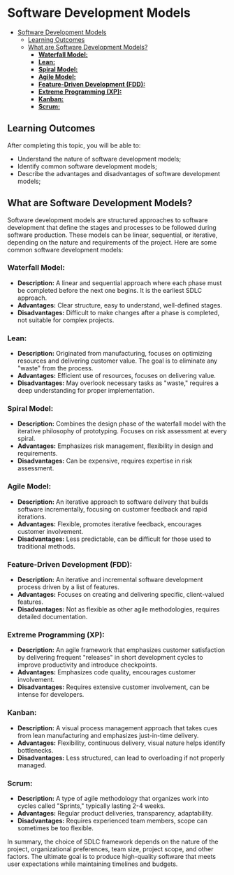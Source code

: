 # Software Development Models

- [Software Development Models](#software-development-models)
  - [Learning Outcomes](#learning-outcomes)
  - [What are Software Development Models?](#what-are-software-development-models)
    - [**Waterfall Model:**](#waterfall-model)
    - [**Lean:**](#lean)
    - [**Spiral Model:**](#spiral-model)
    - [**Agile Model:**](#agile-model)
    - [**Feature-Driven Development (FDD):**](#feature-driven-development-fdd)
    - [**Extreme Programming (XP):**](#extreme-programming-xp)
    - [**Kanban:**](#kanban)
    - [**Scrum:**](#scrum)

## Learning Outcomes

After completing this topic, you will be able to:

- Understand the nature of software development models;
- Identify common software development models;
- Describe the advantages and disadvantages of software development models;

## What are Software Development Models?

Software development models are structured approaches to software development that define the stages and processes to be followed during software production. These models can be linear, sequential, or iterative, depending on the nature and requirements of the project. Here are some common software development models:

### **Waterfall Model:**

- **Description:** A linear and sequential approach where each phase must be completed before the next one begins. It is the earliest SDLC approach.
- **Advantages:** Clear structure, easy to understand, well-defined stages.
- **Disadvantages:** Difficult to make changes after a phase is completed, not suitable for complex projects.

### **Lean:**

- **Description:** Originated from manufacturing, focuses on optimizing resources and delivering customer value. The goal is to eliminate any "waste" from the process.
- **Advantages:** Efficient use of resources, focuses on delivering value.
- **Disadvantages:** May overlook necessary tasks as "waste," requires a deep understanding for proper implementation.

### **Spiral Model:**

- **Description:** Combines the design phase of the waterfall model with the iterative philosophy of prototyping. Focuses on risk assessment at every spiral.
- **Advantages:** Emphasizes risk management, flexibility in design and requirements.
- **Disadvantages:** Can be expensive, requires expertise in risk assessment.

### **Agile Model:**

- **Description:** An iterative approach to software delivery that builds software incrementally, focusing on customer feedback and rapid iterations.
- **Advantages:** Flexible, promotes iterative feedback, encourages customer involvement.
- **Disadvantages:** Less predictable, can be difficult for those used to traditional methods.

### **Feature-Driven Development (FDD):**

- **Description:** An iterative and incremental software development process driven by a list of features.
- **Advantages:** Focuses on creating and delivering specific, client-valued features.
- **Disadvantages:** Not as flexible as other agile methodologies, requires detailed documentation.

### **Extreme Programming (XP):**

- **Description:** An agile framework that emphasizes customer satisfaction by delivering frequent "releases" in short development cycles to improve productivity and introduce checkpoints.
- **Advantages:** Emphasizes code quality, encourages customer involvement.
- **Disadvantages:** Requires extensive customer involvement, can be intense for developers.

### **Kanban:**

- **Description:** A visual process management approach that takes cues from lean manufacturing and emphasizes just-in-time delivery.
- **Advantages:** Flexibility, continuous delivery, visual nature helps identify bottlenecks.
- **Disadvantages:** Less structured, can lead to overloading if not properly managed.

### **Scrum:**

- **Description:** A type of agile methodology that organizes work into cycles called "Sprints," typically lasting 2-4 weeks.
- **Advantages:** Regular product deliveries, transparency, adaptability.
- **Disadvantages:** Requires experienced team members, scope can sometimes be too flexible.

In summary, the choice of SDLC framework depends on the nature of the project, organizational preferences, team size, project scope, and other factors. The ultimate goal is to produce high-quality software that meets user expectations while maintaining timelines and budgets.

